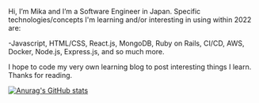 Hi, I’m Mika and I’m a Software Engineer in Japan.
Specific technologies/concepts I'm learning and/or interesting in using within 2022 are:

-Javascript, HTML/CSS, React.js, MongoDB, Ruby on Rails, CI/CD, AWS, Docker, Node.js, Express.js, and so much more.


I hope to code my very own learning blog to post interesting things I learn. Thanks for reading.
<!---
SK-2022/SK-2022 is a ✨ special ✨ repository because its `README.md` (this file) appears on your GitHub profile.
You can click the Preview link to take a look at your changes.
--->

[![Anurag's GitHub stats](https://github-readme-stats.vercel.app/api?username=SK-2022)](https://github.com/anuraghazra/github-readme-stats)
